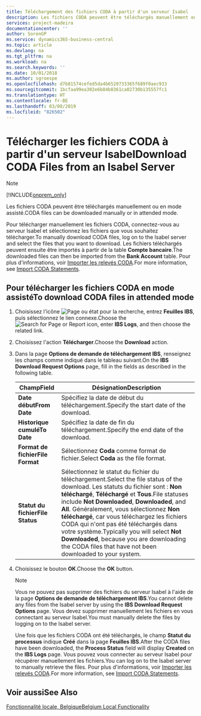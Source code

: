 ```yaml
---
title: Téléchargement des fichiers CODA à partir d'un serveur Isabel
description: Les fichiers CODA peuvent être téléchargés manuellement ou en mode assisté.
services: project-madeira
documentationcenter: ''
author: SorenGP
ms.service: dynamics365-business-central
ms.topic: article
ms.devlang: na
ms.tgt_pltfrm: na
ms.workload: na
ms.search.keywords: ''
ms.date: 10/01/2018
ms.author: sgroespe
ms.openlocfilehash: d7b81574cefed5da4b6520733365f689f0aec933
ms.sourcegitcommit: 1bcfaa99ea302e6b84b8361ca02730b135557fc1
ms.translationtype: HT
ms.contentlocale: fr-BE
ms.lasthandoff: 03/08/2019
ms.locfileid: "826502"
---
```

# <a name="download-coda-files-from-an-isabel-server"></a><span data-ttu-id="bf7b9-103">Télécharger les fichiers CODA à partir d'un serveur Isabel</span><span class="sxs-lookup"><span data-stu-id="bf7b9-103">Download CODA Files from an Isabel Server</span></span>
> [!Note]
> [!INCLUDE[onprem_only](../../includes/onprem_only_md.md)]

<span data-ttu-id="bf7b9-104">Les fichiers CODA peuvent être téléchargés manuellement ou en mode assisté.</span><span class="sxs-lookup"><span data-stu-id="bf7b9-104">CODA files can be downloaded manually or in attended mode.</span></span>  

<span data-ttu-id="bf7b9-105">Pour télécharger manuellement les fichiers CODA, connectez-vous au serveur Isabel et sélectionnez les fichiers que vous souhaitez télécharger.</span><span class="sxs-lookup"><span data-stu-id="bf7b9-105">To manually download CODA files, log  on to the Isabel server and select the files that you want to download.</span></span> <span data-ttu-id="bf7b9-106">Les fichiers téléchargés peuvent ensuite être importés à partir de la table **Compte bancaire**.</span><span class="sxs-lookup"><span data-stu-id="bf7b9-106">The downloaded files can then be imported from the **Bank Account** table.</span></span> <span data-ttu-id="bf7b9-107">Pour plus d'informations, voir [Importer les relevés CODA](how-to-import-coda-statements.md).</span><span class="sxs-lookup"><span data-stu-id="bf7b9-107">For more information, see [Import CODA Statements](how-to-import-coda-statements.md).</span></span>  

## <a name="to-download-coda-files-in-attended-mode"></a><span data-ttu-id="bf7b9-108">Pour télécharger les fichiers CODA en mode assisté</span><span class="sxs-lookup"><span data-stu-id="bf7b9-108">To download CODA files in attended mode</span></span>  

1.  <span data-ttu-id="bf7b9-109">Choisissez l'icône ![Page ou état pour la recherche](../../media/ui-search/search_small.png "icône Page ou état pour la recherche"), entrez **Feuilles IBS**, puis sélectionnez le lien connexe.</span><span class="sxs-lookup"><span data-stu-id="bf7b9-109">Choose the ![Search for Page or Report](../../media/ui-search/search_small.png "Search for Page or Report icon") icon, enter **IBS Logs**, and then choose the related link.</span></span>  
2.  <span data-ttu-id="bf7b9-110">Choisissez l'action **Télécharger**.</span><span class="sxs-lookup"><span data-stu-id="bf7b9-110">Choose the **Download** action.</span></span>  
3.  <span data-ttu-id="bf7b9-111">Dans la page **Options de demande de téléchargement IBS**, renseignez les champs comme indiqué dans le tableau suivant.</span><span class="sxs-lookup"><span data-stu-id="bf7b9-111">On the **IBS Download Request Options** page, fill in the fields as described in the following table.</span></span>  

    |<span data-ttu-id="bf7b9-112">Champ</span><span class="sxs-lookup"><span data-stu-id="bf7b9-112">Field</span></span>|<span data-ttu-id="bf7b9-113">Désignation</span><span class="sxs-lookup"><span data-stu-id="bf7b9-113">Description</span></span>|  
    |---------------------------------|---------------------------------------|  
    |<span data-ttu-id="bf7b9-114">**Date début**</span><span class="sxs-lookup"><span data-stu-id="bf7b9-114">**From Date**</span></span>|<span data-ttu-id="bf7b9-115">Spécifiez la date de début du téléchargement.</span><span class="sxs-lookup"><span data-stu-id="bf7b9-115">Specify the start date of the download.</span></span>|  
    |<span data-ttu-id="bf7b9-116">**Historique cumulé**</span><span class="sxs-lookup"><span data-stu-id="bf7b9-116">**To Date**</span></span>|<span data-ttu-id="bf7b9-117">Spécifiez la date de fin du téléchargement.</span><span class="sxs-lookup"><span data-stu-id="bf7b9-117">Specify the end date of the download.</span></span>|  
    |<span data-ttu-id="bf7b9-118">**Format de fichier**</span><span class="sxs-lookup"><span data-stu-id="bf7b9-118">**File Format**</span></span>|<span data-ttu-id="bf7b9-119">Sélectionnez **Coda** comme format de fichier.</span><span class="sxs-lookup"><span data-stu-id="bf7b9-119">Select **Coda** as the file format.</span></span>|  
    |<span data-ttu-id="bf7b9-120">**Statut du fichier**</span><span class="sxs-lookup"><span data-stu-id="bf7b9-120">**File Status**</span></span>|<span data-ttu-id="bf7b9-121">Sélectionnez le statut du fichier du téléchargement.</span><span class="sxs-lookup"><span data-stu-id="bf7b9-121">Select the file status of the download.</span></span> <span data-ttu-id="bf7b9-122">Les statuts du fichier sont : **Non téléchargé**, **Téléchargé** et **Tous**.</span><span class="sxs-lookup"><span data-stu-id="bf7b9-122">File statuses include **Not Downloaded**, **Downloaded**, and **All**.</span></span> <span data-ttu-id="bf7b9-123">Généralement, vous sélectionnez **Non téléchargé**, car vous téléchargez les fichiers CODA qui n'ont pas été téléchargés dans votre système.</span><span class="sxs-lookup"><span data-stu-id="bf7b9-123">Typically you will select **Not Downloaded**, because you are downloading the CODA files that have not been downloaded to your system.</span></span>|  

4.  <span data-ttu-id="bf7b9-124">Choisissez le bouton **OK**.</span><span class="sxs-lookup"><span data-stu-id="bf7b9-124">Choose the **OK** button.</span></span>  

    > [!NOTE]  
    >  <span data-ttu-id="bf7b9-125">Vous ne pouvez pas supprimer des fichiers du serveur Isabel à l'aide de la page **Options de demande de téléchargement IBS**.</span><span class="sxs-lookup"><span data-stu-id="bf7b9-125">You cannot delete any files from the Isabel server by using the **IBS Download Request Options** page.</span></span> <span data-ttu-id="bf7b9-126">Vous devez supprimer manuellement les fichiers en vous connectant au serveur Isabel.</span><span class="sxs-lookup"><span data-stu-id="bf7b9-126">You must manually delete the files by logging on to the Isabel server.</span></span>  

     <span data-ttu-id="bf7b9-127">Une fois que les fichiers CODA ont été téléchargés, le champ **Statut du processus** indique **Créé** dans la page **Feuilles IBS**.</span><span class="sxs-lookup"><span data-stu-id="bf7b9-127">After the CODA files have been downloaded, the **Process Status** field will display **Created** on the **IBS Logs** page.</span></span> <span data-ttu-id="bf7b9-128">Vous pouvez vous connecter au serveur Isabel pour récupérer manuellement les fichiers.</span><span class="sxs-lookup"><span data-stu-id="bf7b9-128">You can log on to the Isabel server to manually retrieve the files.</span></span> <span data-ttu-id="bf7b9-129">Pour plus d'informations, voir [Importer les relevés CODA](how-to-import-coda-statements.md).</span><span class="sxs-lookup"><span data-stu-id="bf7b9-129">For more information, see [Import CODA Statements](how-to-import-coda-statements.md).</span></span>  

## <a name="see-also"></a><span data-ttu-id="bf7b9-130">Voir aussi</span><span class="sxs-lookup"><span data-stu-id="bf7b9-130">See Also</span></span>  
[<span data-ttu-id="bf7b9-131">Fonctionnalité locale, Belgique</span><span class="sxs-lookup"><span data-stu-id="bf7b9-131">Belgium Local Functionality</span></span>](belgium-local-functionality.md)
